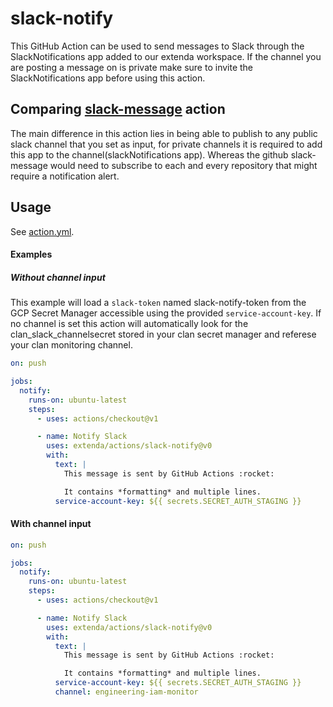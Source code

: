 # slack-notify

This GitHub Action can be used to send messages to Slack through the SlackNotifications app added to our extenda workspace.
If the channel you are posting a message on is private make sure to invite the SlackNotifications app before using this action.

## Comparing [slack-message](../slack-message/README.md) action

The main difference in this action lies in being able to publish to any public slack channel that you set as input, for private channels it is required to add this app to the channel(slackNotifications app). Whereas the github slack-message would need to subscribe to each and every repository that might require a notification alert.

## Usage

See [action.yml](action.yml).


#### Examples

##### Without channel input

This example will load a `slack-token` named slack-notify-token from the GCP Secret Manager accessible using
the provided `service-account-key`. 
If no channel is set this action will automatically look for the clan_slack_channelsecret stored in your clan secret manager and referese your clan monitoring channel.

```yaml
on: push

jobs:
  notify:
    runs-on: ubuntu-latest
    steps:
      - uses: actions/checkout@v1

      - name: Notify Slack
        uses: extenda/actions/slack-notify@v0
        with:
          text: |
            This message is sent by GitHub Actions :rocket:

            It contains *formatting* and multiple lines.
          service-account-key: ${{ secrets.SECRET_AUTH_STAGING }}
```

#### With channel input

```yaml
on: push

jobs:
  notify:
    runs-on: ubuntu-latest
    steps:
      - uses: actions/checkout@v1

      - name: Notify Slack
        uses: extenda/actions/slack-notify@v0
        with:
          text: |
            This message is sent by GitHub Actions :rocket:

            It contains *formatting* and multiple lines.
          service-account-key: ${{ secrets.SECRET_AUTH_STAGING }}
          channel: engineering-iam-monitor
```
